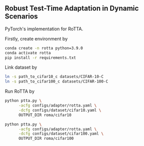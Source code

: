 ## Robust Test-Time Adaptation in Dynamic Scenarios

PyTorch's implementation for RoTTA.

Firstly, create environment by
```bash
conda create -n rotta python=3.9.0
conda activate rotta
pip install -r requirements.txt
```

Link dataset by
```bash
ln -s path_to_cifar10_c datasets/CIFAR-10-C
ln -s path_to_cifar100_c datasets/CIFAR-100-C
```

Run RoTTA by
```bash
python ptta.py \
      -acfg configs/adapter/rotta.yaml \
      -dcfg configs/dataset/cifar10.yaml \
      OUTPUT_DIR roma/cifar10

python ptta.py \
      -acfg configs/adapter/rotta.yaml \
      -dcfg configs/dataset/cifar100.yaml \
      OUTPUT_DIR roma/cifar100
```
